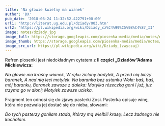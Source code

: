 ```yaml
---
title: 'Na głowie kwietny ma wianek'
author: 'DX'
pub_date: '2018-03-24 11:32:52.422791+00:00'
url1: 'http://literat.ug.edu.pl/dziady/003.htm'
url2: 'https://pl.wikipedia.org/wiki/Dziady_cz%C4%99%C5%9B%C4%87_II'
image: notes/dziady.jpg
image_full: https://storage.googleapis.com/piosenka-media/media/notes/dziady.jpg
image_thumb: https://storage.googleapis.com/piosenka-media/media/notes/dziady.jpg.0x300_q85_upscale.jpg
image_src_url: https://pl.wikipedia.org/wiki/Dziady_(zwyczaj)
---
```


Refren piosenki jest niedokładnym cytatem z **II części** **„Dziadów”Adama Mickiewicza:**

_Na głowie ma kraśny wianek,_
_W ręku zielony badylek,_
_A przed nią bieży baranek,_
_A nad nią leci motylek._
_Na baranka bez ustanku_
_Woła: baś, baś, mój baranku,_
_Baranek zawsze z daleka:_
_Motylka rózeczką goni_
_I już, już trzyma go w dłoni;_
_Motylek zawsze ucieka._

Fragment ten odnosi się do zjawy pasterki Zosi. Pasterka opisuje winę, która nie pozwala jej dostać się do nieba, słowami:

_Do tych pasterzy goniłam stada,_
_Którzy mą wielbili krasę;_
_Lecz żadnego nie kochałam._